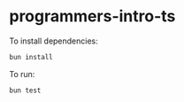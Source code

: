 # programmers-intro-ts

To install dependencies:

```bash
bun install
```

To run:

```bash
bun test
```

